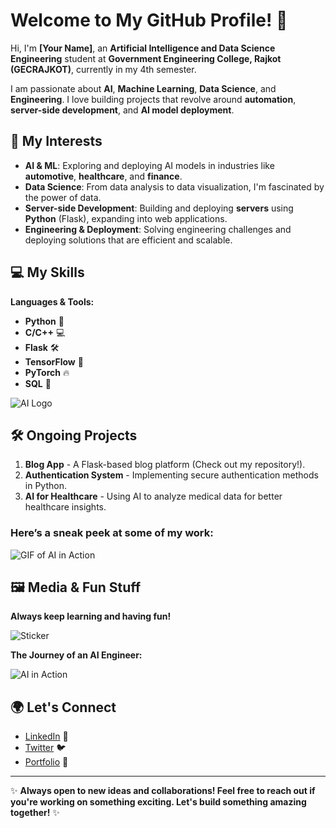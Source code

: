 # Welcome to My GitHub Profile! 👋

Hi, I'm **[Your Name]**, an **Artificial Intelligence and Data Science Engineering** student at **Government Engineering College, Rajkot (GECRAJKOT)**, currently in my 4th semester.

I am passionate about **AI**, **Machine Learning**, **Data Science**, and **Engineering**. I love building projects that revolve around **automation**, **server-side development**, and **AI model deployment**.

## 🚀 My Interests

- **AI & ML**: Exploring and deploying AI models in industries like **automotive**, **healthcare**, and **finance**.
- **Data Science**: From data analysis to data visualization, I'm fascinated by the power of data.
- **Server-side Development**: Building and deploying **servers** using **Python** (Flask), expanding into web applications.
- **Engineering & Deployment**: Solving engineering challenges and deploying solutions that are efficient and scalable.

## 💻 My Skills

**Languages & Tools:**
- **Python** 🐍
- **C/C++** 💻
- **Flask** 🛠️
- **TensorFlow** 🤖
- **PyTorch** 🔥
- **SQL** 💾

![AI Logo](https://chatgpt.com/0f96c24e-d0b9-44bd-bde7-18f09e12cc14)

## 🛠️ Ongoing Projects

1. **Blog App** - A Flask-based blog platform (Check out my repository!).
2. **Authentication System** - Implementing secure authentication methods in Python.
3. **AI for Healthcare** - Using AI to analyze medical data for better healthcare insights.

### Here’s a sneak peek at some of my work:

![GIF of AI in Action](https://media.giphy.com/media/d3Oscw0bmOsSg/giphy.gif)

## 🖼️ Media & Fun Stuff

**Always keep learning and having fun!**

![Sticker](https://your-sticker-url.com)

**The Journey of an AI Engineer:**

![AI in Action](https://media.giphy.com/media/l0MYRyiq8tmtZGHLu/giphy.gif)

## 🌍 Let's Connect

- [LinkedIn](https://www.linkedin.com/in/your-linkedin-profile) 💼
- [Twitter](https://twitter.com/your-twitter-profile) 🐦
- [Portfolio](https://your-portfolio-link.com) 🌟

---

✨ **Always open to new ideas and collaborations! Feel free to reach out if you're working on something exciting. Let's build something amazing together!** ✨
